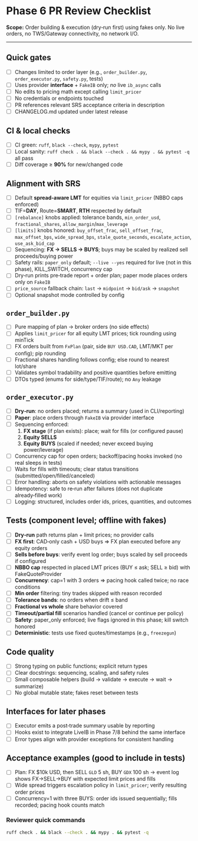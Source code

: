 # Phase 6 PR Review Checklist

**Scope:** Order building & execution (dry‑run first) using fakes only. No live orders, no TWS/Gateway connectivity, no network I/O.

---

## Quick gates
- [ ] Changes limited to order layer (e.g., `order_builder.py`, `order_executor.py`, `safety.py`, tests)
- [ ] Uses provider **interface** + `FakeIB` only; *no* live `ib_async` calls
- [ ] No edits to pricing math except calling `limit_pricer`
- [ ] No credentials or endpoints touched
- [ ] PR references relevant SRS acceptance criteria in description
- [ ] CHANGELOG.md updated under latest release

## CI & local checks
- [ ] CI green: `ruff`, `black --check`, `mypy`, `pytest`
- [ ] Local sanity: `ruff check . && black --check . && mypy . && pytest -q` all pass
- [ ] Diff coverage ≥ **90%** for new/changed code

## Alignment with SRS
- [ ] Default **spread‑aware LMT** for equities via `limit_pricer` (NBBO caps enforced)
- [ ] TIF=**DAY**, Route=**SMART**, **RTH** respected by default
- [ ] `[rebalance]` knobs applied: tolerance bands, `min_order_usd`, `fractional_shares`, `allow_margin`/`max_leverage`
- [ ] `[limits]` knobs honored: `buy_offset_frac`, `sell_offset_frac`, `max_offset_bps`, `wide_spread_bps`, `stale_quote_seconds`, `escalate_action`, `use_ask_bid_cap`
- [ ] Sequencing: **FX → SELLS → BUYS**; buys may be scaled by realized sell proceeds/buying power
- [ ] Safety rails: `paper_only` default; `--live --yes` required for live (not in this phase), KILL_SWITCH, concurrency cap
- [ ] Dry‑run prints pre‑trade report + order plan; paper mode places orders only on `FakeIB`
- [ ] `price_source` fallback chain: `last` → `midpoint` → `bid/ask` → `snapshot`
- [ ] Optional snapshot mode controlled by config

## `order_builder.py`
- [ ] Pure mapping of plan → broker orders (no side effects)
- [ ] Applies `limit_pricer` for all equity LMT prices; tick rounding using minTick
- [ ] FX orders built from `FxPlan` (pair, side `BUY USD.CAD`, LMT/MKT per config); pip rounding
- [ ] Fractional shares handling follows config; else round to nearest lot/share
- [ ] Validates symbol tradability and positive quantities before emitting
- [ ] DTOs typed (enums for side/type/TIF/route); no `Any` leakage

## `order_executor.py`
- [ ] **Dry‑run**: no orders placed; returns a summary (used in CLI/reporting)
- [ ] **Paper**: place orders through `FakeIB` via provider interface
- [ ] Sequencing enforced:
  1. **FX stage** (if plan exists): place; wait for fills (or configured pause)
  2. **Equity SELLS**
  3. **Equity BUYS** (scaled if needed; never exceed buying power/leverage)
- [ ] Concurrency cap for open orders; backoff/pacing hooks invoked (no real sleeps in tests)
- [ ] Waits for fills with timeouts; clear status transitions (submitted/open/filled/canceled)
- [ ] Error handling: aborts on safety violations with actionable messages
- [ ] Idempotency: safe to re‑run after failures (does not duplicate already‑filled work)
- [ ] Logging: structured, includes order ids, prices, quantities, and outcomes

## Tests (component level; offline with fakes)
- [ ] **Dry‑run** path returns plan + limit prices; no provider calls
- [ ] **FX first**: CAD‑only cash + USD buys ⇒ FX plan executed before any equity orders
- [ ] **Sells before buys**: verify event log order; buys scaled by sell proceeds if configured
- [ ] **NBBO cap** respected in placed LMT prices (BUY ≤ ask; SELL ≥ bid) with FakeQuoteProvider
- [ ] **Concurrency**: cap=1 with 3 orders ⇒ pacing hook called twice; no race conditions
- [ ] **Min order** filtering: tiny trades skipped with reason recorded
- [ ] **Tolerance bands**: no orders when drift ≤ band
- [ ] **Fractional vs whole** share behavior covered
- [ ] **Timeout/partial fill** scenarios handled (cancel or continue per policy)
- [ ] **Safety**: paper_only enforced; live flags ignored in this phase; kill switch honored
- [ ] **Deterministic**: tests use fixed quotes/timestamps (e.g., `freezegun`)

## Code quality
- [ ] Strong typing on public functions; explicit return types
- [ ] Clear docstrings: sequencing, scaling, and safety rules
- [ ] Small composable helpers (build → validate → execute → wait → summarize)
- [ ] No global mutable state; fakes reset between tests

## Interfaces for later phases
- [ ] Executor emits a post‑trade summary usable by reporting
- [ ] Hooks exist to integrate LiveIB in Phase 7/8 behind the same interface
- [ ] Error types align with provider exceptions for consistent handling

## Acceptance examples (good to include in tests)
- [ ] Plan: FX $10k USD, then SELL `GLD` 5 sh, BUY `GDX` 100 sh → event log shows FX→SELL→BUY with expected limit prices and fills
- [ ] Wide spread triggers escalation policy in `limit_pricer`; verify resulting order prices
- [ ] Concurrency=1 with three BUYS: order ids issued sequentially; fills recorded; pacing hook counts match

### Reviewer quick commands
```bash
ruff check . && black --check . && mypy . && pytest -q
```
